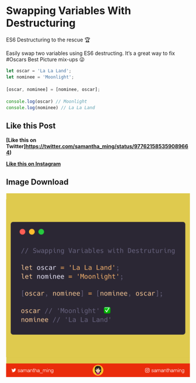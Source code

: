 # Swapping Variables With Destructuring

ES6 Destructuring to the rescue 🏆

Easily swap two variables using ES6 destructing. It’s a great way to fix #Oscars Best Picture mix-ups 😜


```javascript
let oscar = 'La La Land';
let nominee = 'Moonlight';

[oscar, nominee] = [nominee, oscar];

console.log(oscar) // Moonlight
console.log(nominee) // La La Land
```

## Like this Post

**[Like this on Twitter]https://twitter.com/samantha_ming/status/977621585359089664)**

**[Like this on Instagram](https://www.instagram.com/p/Bgt5uzwAg8_/?taken-by=samanthaming)**


## Image Download

![Download](8-swap-variables-with-destructuring.png)
